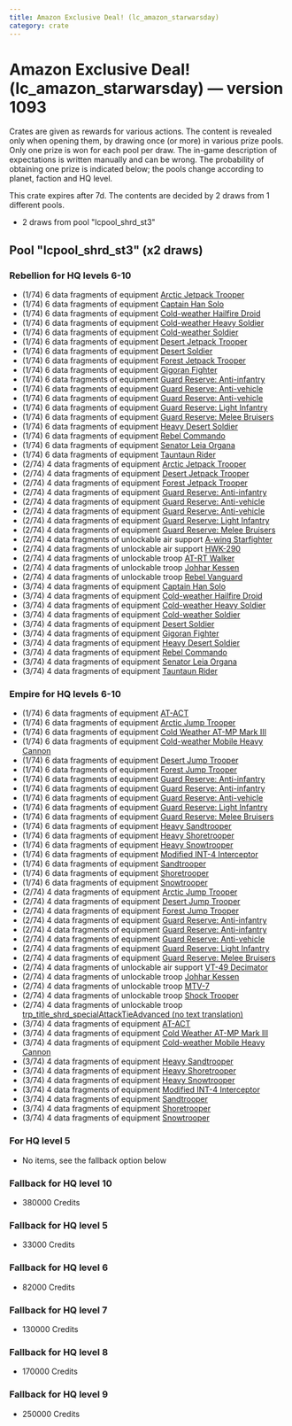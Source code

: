 ```yaml
---
title: Amazon Exclusive Deal! (lc_amazon_starwarsday)
category: crate
---
```


# Amazon Exclusive Deal! (lc_amazon_starwarsday) — version 1093

Crates are given as rewards for various actions. The content is revealed only when opening them, by drawing once (or more) in various prize pools. Only one prize is won for each pool per draw. The in-game description of expectations is written manually and can be wrong. The probability of obtaining one prize is indicated below; the pools change according to planet, faction and HQ level.

This crate expires after 7d. The contents are decided by 2 draws from 1 different pools.
  * 2 draws from pool "lcpool_shrd_st3"

## Pool "lcpool_shrd_st3" (x2 draws)

### Rebellion for HQ levels 6-10

  * (1/74) 6 data fragments of equipment [Arctic Jetpack Trooper](eqpRebelEchoBaseJetpackTrooper)
  * (1/74) 6 data fragments of equipment [Captain Han Solo](eqpRebelCaptainSolo)
  * (1/74) 6 data fragments of equipment [Cold-weather Hailfire Droid](eqpRebelArcticHailfire)
  * (1/74) 6 data fragments of equipment [Cold-weather Heavy Soldier](eqpRebelEchoBaseHeavySoldier)
  * (1/74) 6 data fragments of equipment [Cold-weather Soldier](eqpRebelEchoBaseSoldier)
  * (1/74) 6 data fragments of equipment [Desert Jetpack Trooper](eqpRebelSandJetpackTrooper)
  * (1/74) 6 data fragments of equipment [Desert Soldier](eqpRebelSandSoldier)
  * (1/74) 6 data fragments of equipment [Forest Jetpack Trooper](eqpRebelPentagonJetpackTrooper)
  * (1/74) 6 data fragments of equipment [Gigoran Fighter](eqpRebelShaggyAlien)
  * (1/74) 6 data fragments of equipment [Guard Reserve: Anti-infantry](eqpRebelFactorySummonLight)
  * (1/74) 6 data fragments of equipment [Guard Reserve: Anti-vehicle](eqpRebelBarracksSummonHeavy)
  * (1/74) 6 data fragments of equipment [Guard Reserve: Anti-vehicle](eqpRebelFactorySummonHeavy)
  * (1/74) 6 data fragments of equipment [Guard Reserve: Light Infantry](eqpRebelBarracksSummonLight)
  * (1/74) 6 data fragments of equipment [Guard Reserve: Melee Bruisers](eqpRebelBarracksSummonMedium)
  * (1/74) 6 data fragments of equipment [Heavy Desert Soldier](eqpRebelHeavySandSoldier)
  * (1/74) 6 data fragments of equipment [Rebel Commando](eqpRebelPentagonSoldier)
  * (1/74) 6 data fragments of equipment [Senator Leia Organa](eqpRebelDiplomat)
  * (1/74) 6 data fragments of equipment [Tauntaun Rider](eqpRebelTauntaun)
  * (2/74) 4 data fragments of equipment [Arctic Jetpack Trooper](eqpRebelEchoBaseJetpackTrooper)
  * (2/74) 4 data fragments of equipment [Desert Jetpack Trooper](eqpRebelSandJetpackTrooper)
  * (2/74) 4 data fragments of equipment [Forest Jetpack Trooper](eqpRebelPentagonJetpackTrooper)
  * (2/74) 4 data fragments of equipment [Guard Reserve: Anti-infantry](eqpRebelFactorySummonLight)
  * (2/74) 4 data fragments of equipment [Guard Reserve: Anti-vehicle](eqpRebelBarracksSummonHeavy)
  * (2/74) 4 data fragments of equipment [Guard Reserve: Anti-vehicle](eqpRebelFactorySummonHeavy)
  * (2/74) 4 data fragments of equipment [Guard Reserve: Light Infantry](eqpRebelBarracksSummonLight)
  * (2/74) 4 data fragments of equipment [Guard Reserve: Melee Bruisers](eqpRebelBarracksSummonMedium)
  * (2/74) 4 data fragments of unlockable air support [A-wing Starfighter](AWing)
  * (2/74) 4 data fragments of unlockable air support [HWK-290](HWK290)
  * (2/74) 4 data fragments of unlockable troop [AT-RT Walker](ATRT)
  * (2/74) 4 data fragments of unlockable troop [Johhar Kessen](RebelJohhar)
  * (2/74) 4 data fragments of unlockable troop [Rebel Vanguard](Vanguard)
  * (3/74) 4 data fragments of equipment [Captain Han Solo](eqpRebelCaptainSolo)
  * (3/74) 4 data fragments of equipment [Cold-weather Hailfire Droid](eqpRebelArcticHailfire)
  * (3/74) 4 data fragments of equipment [Cold-weather Heavy Soldier](eqpRebelEchoBaseHeavySoldier)
  * (3/74) 4 data fragments of equipment [Cold-weather Soldier](eqpRebelEchoBaseSoldier)
  * (3/74) 4 data fragments of equipment [Desert Soldier](eqpRebelSandSoldier)
  * (3/74) 4 data fragments of equipment [Gigoran Fighter](eqpRebelShaggyAlien)
  * (3/74) 4 data fragments of equipment [Heavy Desert Soldier](eqpRebelHeavySandSoldier)
  * (3/74) 4 data fragments of equipment [Rebel Commando](eqpRebelPentagonSoldier)
  * (3/74) 4 data fragments of equipment [Senator Leia Organa](eqpRebelDiplomat)
  * (3/74) 4 data fragments of equipment [Tauntaun Rider](eqpRebelTauntaun)

### Empire for HQ levels 6-10

  * (1/74) 6 data fragments of equipment [AT-ACT](eqpEmpireCargoGreatDane)
  * (1/74) 6 data fragments of equipment [Arctic Jump Trooper](eqpEmpireSnowJumpTrooper)
  * (1/74) 6 data fragments of equipment [Cold Weather AT-MP Mark III](eqpEmpireArcticATMP)
  * (1/74) 6 data fragments of equipment [Cold-weather Mobile Heavy Cannon](eqpEmpireArcticMHC)
  * (1/74) 6 data fragments of equipment [Desert Jump Trooper](eqpEmpireSandJumpTrooper)
  * (1/74) 6 data fragments of equipment [Forest Jump Trooper](eqpEmpirePentagonJumpTrooper)
  * (1/74) 6 data fragments of equipment [Guard Reserve: Anti-infantry](eqpEmpireBarracksSummonHeavy)
  * (1/74) 6 data fragments of equipment [Guard Reserve: Anti-infantry](eqpEmpireFactorySummonLight)
  * (1/74) 6 data fragments of equipment [Guard Reserve: Anti-vehicle](eqpEmpireFactorySummonHeavy)
  * (1/74) 6 data fragments of equipment [Guard Reserve: Light Infantry](eqpEmpireBarracksSummonLight)
  * (1/74) 6 data fragments of equipment [Guard Reserve: Melee Bruisers](eqpEmpireBarracksSummonMedium)
  * (1/74) 6 data fragments of equipment [Heavy Sandtrooper](eqpEmpireHeavySandtrooper)
  * (1/74) 6 data fragments of equipment [Heavy Shoretrooper](eqpEmpirePentagonHeavyTrooper)
  * (1/74) 6 data fragments of equipment [Heavy Snowtrooper](eqpEmpireHeavySnowtrooper)
  * (1/74) 6 data fragments of equipment [Modified INT-4 Interceptor](eqpEmpireArcticINT4)
  * (1/74) 6 data fragments of equipment [Sandtrooper](eqpEmpireSandtrooper)
  * (1/74) 6 data fragments of equipment [Shoretrooper](eqpEmpirePentagonTrooper)
  * (1/74) 6 data fragments of equipment [Snowtrooper](eqpEmpireSnowtrooper)
  * (2/74) 4 data fragments of equipment [Arctic Jump Trooper](eqpEmpireSnowJumpTrooper)
  * (2/74) 4 data fragments of equipment [Desert Jump Trooper](eqpEmpireSandJumpTrooper)
  * (2/74) 4 data fragments of equipment [Forest Jump Trooper](eqpEmpirePentagonJumpTrooper)
  * (2/74) 4 data fragments of equipment [Guard Reserve: Anti-infantry](eqpEmpireBarracksSummonHeavy)
  * (2/74) 4 data fragments of equipment [Guard Reserve: Anti-infantry](eqpEmpireFactorySummonLight)
  * (2/74) 4 data fragments of equipment [Guard Reserve: Anti-vehicle](eqpEmpireFactorySummonHeavy)
  * (2/74) 4 data fragments of equipment [Guard Reserve: Light Infantry](eqpEmpireBarracksSummonLight)
  * (2/74) 4 data fragments of equipment [Guard Reserve: Melee Bruisers](eqpEmpireBarracksSummonMedium)
  * (2/74) 4 data fragments of unlockable air support [VT-49 Decimator](VT49)
  * (2/74) 4 data fragments of unlockable troop [Johhar Kessen](EmpireJohhar)
  * (2/74) 4 data fragments of unlockable troop [MTV-7](MTV7)
  * (2/74) 4 data fragments of unlockable troop [Shock Trooper](Shock)
  * (2/74) 4 data fragments of unlockable troop [trp_title_shrd_specialAttackTieAdvanced (no text translation)](shrd_specialAttackTieAdvanced)
  * (3/74) 4 data fragments of equipment [AT-ACT](eqpEmpireCargoGreatDane)
  * (3/74) 4 data fragments of equipment [Cold Weather AT-MP Mark III](eqpEmpireArcticATMP)
  * (3/74) 4 data fragments of equipment [Cold-weather Mobile Heavy Cannon](eqpEmpireArcticMHC)
  * (3/74) 4 data fragments of equipment [Heavy Sandtrooper](eqpEmpireHeavySandtrooper)
  * (3/74) 4 data fragments of equipment [Heavy Shoretrooper](eqpEmpirePentagonHeavyTrooper)
  * (3/74) 4 data fragments of equipment [Heavy Snowtrooper](eqpEmpireHeavySnowtrooper)
  * (3/74) 4 data fragments of equipment [Modified INT-4 Interceptor](eqpEmpireArcticINT4)
  * (3/74) 4 data fragments of equipment [Sandtrooper](eqpEmpireSandtrooper)
  * (3/74) 4 data fragments of equipment [Shoretrooper](eqpEmpirePentagonTrooper)
  * (3/74) 4 data fragments of equipment [Snowtrooper](eqpEmpireSnowtrooper)

### For HQ level 5

  * No items, see the fallback option below

### Fallback for HQ level 10

  * 380000 Credits

### Fallback for HQ level 5

  * 33000 Credits

### Fallback for HQ level 6

  * 82000 Credits

### Fallback for HQ level 7

  * 130000 Credits

### Fallback for HQ level 8

  * 170000 Credits

### Fallback for HQ level 9

  * 250000 Credits